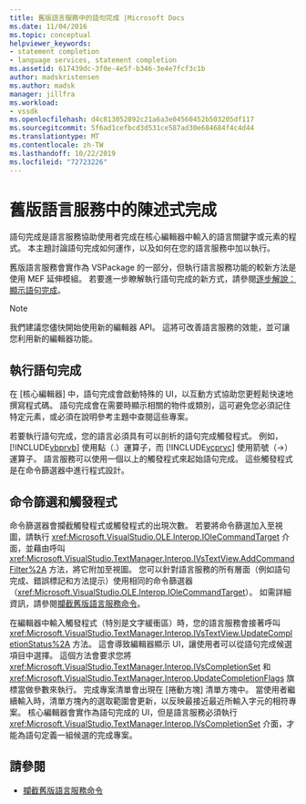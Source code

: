 ```yaml
---
title: 舊版語言服務中的語句完成 |Microsoft Docs
ms.date: 11/04/2016
ms.topic: conceptual
helpviewer_keywords:
- statement completion
- language services, statement completion
ms.assetid: 617439dc-3f0e-4e5f-b346-3e4e7fcf3c1b
author: madskristensen
ms.author: madsk
manager: jillfra
ms.workload:
- vssdk
ms.openlocfilehash: d4c813052892c21a6a3e04560452b503205df117
ms.sourcegitcommit: 5f6ad1cefbcd3d531ce587ad30e684684f4c4d44
ms.translationtype: MT
ms.contentlocale: zh-TW
ms.lasthandoff: 10/22/2019
ms.locfileid: "72723226"
---
```

# <a name="statement-completion-in-a-legacy-language-service"></a>舊版語言服務中的陳述式完成
語句完成是語言服務協助使用者完成在核心編輯器中輸入的語言關鍵字或元素的程式。 本主題討論語句完成如何運作，以及如何在您的語言服務中加以執行。

 舊版語言服務會實作為 VSPackage 的一部分，但執行語言服務功能的較新方法是使用 MEF 延伸模組。 若要進一步瞭解執行語句完成的新方式，請參閱[逐步解說：顯示語句完成](../../extensibility/walkthrough-displaying-statement-completion.md)。

> [!NOTE]
> 我們建議您儘快開始使用新的編輯器 API。 這將可改善語言服務的效能，並可讓您利用新的編輯器功能。

## <a name="implementing-statement-completion"></a>執行語句完成
 在 [核心編輯器] 中，語句完成會啟動特殊的 UI，以互動方式協助您更輕鬆快速地撰寫程式碼。 語句完成會在需要時顯示相關的物件或類別，這可避免您必須記住特定元素，或必須在說明參考主題中查閱這些專案。

 若要執行語句完成，您的語言必須具有可以剖析的語句完成觸發程式。 例如，[!INCLUDE[vbprvb](../../code-quality/includes/vbprvb_md.md)] 使用點（.）運算子，而 [!INCLUDE[vcprvc](../../code-quality/includes/vcprvc_md.md)] 使用箭號（->）運算子。 語言服務可以使用一個以上的觸發程式來起始語句完成。 這些觸發程式是在命令篩選器中進行程式設計。

## <a name="command-filters-and-triggers"></a>命令篩選和觸發程式
 命令篩選器會攔截觸發程式或觸發程式的出現次數。 若要將命令篩選加入至視圖，請執行 <xref:Microsoft.VisualStudio.OLE.Interop.IOleCommandTarget> 介面，並藉由呼叫 <xref:Microsoft.VisualStudio.TextManager.Interop.IVsTextView.AddCommandFilter%2A> 方法，將它附加至視圖。 您可以針對語言服務的所有層面（例如語句完成、錯誤標記和方法提示）使用相同的命令篩選器（<xref:Microsoft.VisualStudio.OLE.Interop.IOleCommandTarget>）。 如需詳細資訊，請參閱[攔截舊版語言服務命令](../../extensibility/internals/intercepting-legacy-language-service-commands.md)。

 在編輯器中輸入觸發程式（特別是文字緩衝區）時，您的語言服務會接著呼叫 <xref:Microsoft.VisualStudio.TextManager.Interop.IVsTextView.UpdateCompletionStatus%2A> 方法。 這會導致編輯器顯示 UI，讓使用者可以從語句完成候選項目中選擇。 這個方法會要求您將 <xref:Microsoft.VisualStudio.TextManager.Interop.IVsCompletionSet> 和 <xref:Microsoft.VisualStudio.TextManager.Interop.UpdateCompletionFlags> 旗標當做參數來執行。 完成專案清單會出現在 [捲動方塊] 清單方塊中。 當使用者繼續輸入時，清單方塊內的選取範圍會更新，以反映最接近最近所輸入字元的相符專案。 核心編輯器會實作為語句完成的 UI，但是語言服務必須執行 <xref:Microsoft.VisualStudio.TextManager.Interop.IVsCompletionSet> 介面，才能為語句定義一組候選的完成專案。

## <a name="see-also"></a>請參閱
- [攔截舊版語言服務命令](../../extensibility/internals/intercepting-legacy-language-service-commands.md)
